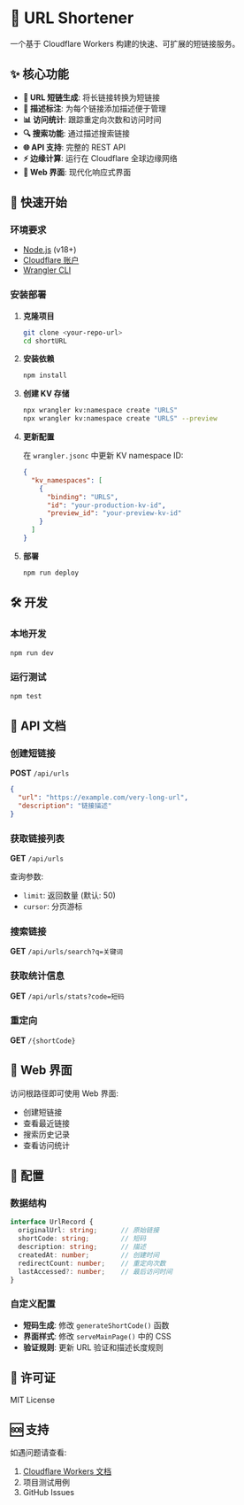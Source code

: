 # 🔗 URL Shortener

一个基于 Cloudflare Workers 构建的快速、可扩展的短链接服务。

## ✨ 核心功能

- **🔗 URL 短链生成**: 将长链接转换为短链接
- **📝 描述标注**: 为每个链接添加描述便于管理
- **📊 访问统计**: 跟踪重定向次数和访问时间
- **🔍 搜索功能**: 通过描述搜索链接
- **🌐 API 支持**: 完整的 REST API
- **⚡ 边缘计算**: 运行在 Cloudflare 全球边缘网络
- **🎨 Web 界面**: 现代化响应式界面

## 🚀 快速开始

### 环境要求

- [Node.js](https://nodejs.org/) (v18+)
- [Cloudflare 账户](https://dash.cloudflare.com/sign-up)
- [Wrangler CLI](https://developers.cloudflare.com/workers/wrangler/install-and-update/)

### 安装部署

1. **克隆项目**
   ```bash
   git clone <your-repo-url>
   cd shortURL
   ```

2. **安装依赖**
   ```bash
   npm install
   ```

3. **创建 KV 存储**
   ```bash
   npx wrangler kv:namespace create "URLS"
   npx wrangler kv:namespace create "URLS" --preview
   ```

4. **更新配置**
   
   在 `wrangler.jsonc` 中更新 KV namespace ID:
   ```json
   {
     "kv_namespaces": [
       {
         "binding": "URLS",
         "id": "your-production-kv-id",
         "preview_id": "your-preview-kv-id"
       }
     ]
   }
   ```

5. **部署**
   ```bash
   npm run deploy
   ```

## 🛠️ 开发

### 本地开发
```bash
npm run dev
```

### 运行测试
```bash
npm test
```

## 📖 API 文档

### 创建短链接
**POST** `/api/urls`

```json
{
  "url": "https://example.com/very-long-url",
  "description": "链接描述"
}
```

### 获取链接列表
**GET** `/api/urls`

查询参数:
- `limit`: 返回数量 (默认: 50)
- `cursor`: 分页游标

### 搜索链接
**GET** `/api/urls/search?q=关键词`

### 获取统计信息
**GET** `/api/urls/stats?code=短码`

### 重定向
**GET** `/{shortCode}`

## 🎨 Web 界面

访问根路径即可使用 Web 界面:
- 创建短链接
- 查看最近链接
- 搜索历史记录
- 查看访问统计

## 🔧 配置

### 数据结构

```typescript
interface UrlRecord {
  originalUrl: string;      // 原始链接
  shortCode: string;        // 短码
  description: string;      // 描述
  createdAt: number;        // 创建时间
  redirectCount: number;    // 重定向次数
  lastAccessed?: number;    // 最后访问时间
}
```

### 自定义配置

- **短码生成**: 修改 `generateShortCode()` 函数
- **界面样式**: 修改 `serveMainPage()` 中的 CSS
- **验证规则**: 更新 URL 验证和描述长度规则

## 📝 许可证

MIT License

## 🆘 支持

如遇问题请查看:
1. [Cloudflare Workers 文档](https://developers.cloudflare.com/workers/)
2. 项目测试用例
3. GitHub Issues